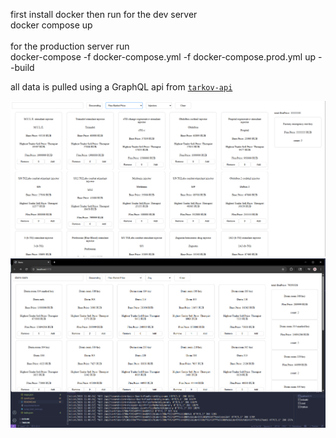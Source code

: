 first install docker then run for the dev server<br>
docker compose up<br><br>
for the production server run<br>
docker-compose -f docker-compose.yml -f docker-compose.prod.yml up --build

all data is pulled using a GraphQL api from [`tarkov-api`](https://github.com/the-hideout/tarkov-api)

<img src=".\image previews\example0.png">
<img src=".\image previews\example1.png">
